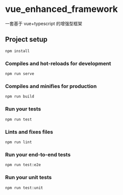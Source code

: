 # vue_enhanced_framework

一套基于 vue+typescript 的增强型框架

## Project setup

```
npm install
```

### Compiles and hot-reloads for development

```
npm run serve
```

### Compiles and minifies for production

```
npm run build
```

### Run your tests

```
npm run test
```

### Lints and fixes files

```
npm run lint
```

### Run your end-to-end tests

```
npm run test:e2e
```

### Run your unit tests

```
npm run test:unit
```
